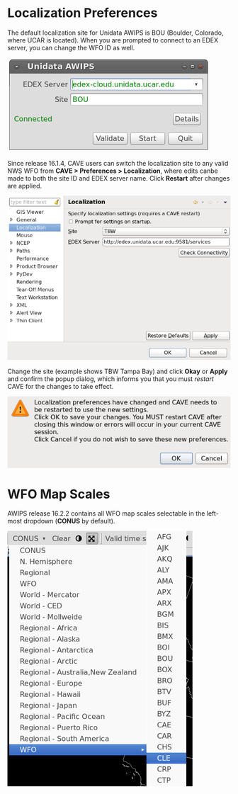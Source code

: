 
# Localization Preferences

The default localization site for Unidata AWIPS is BOU (Boulder, Colorado, where UCAR is located).  When you are prompted to connect to an EDEX server, you can change the WFO ID as well. 

![](../images/connect.png)

Since release 16.1.4, CAVE users can switch the localization site to any valid NWS WFO from **CAVE > Preferences > Localization**, where edits canbe made to both the site ID and EDEX server name. Click **Restart** after changes are applied. 

![](../images/cave-localization-3.png)

Change the site (example shows TBW Tampa Bay) and click **Okay** or **Apply** and confirm the popup dialog, which informs you that you must *restart* CAVE for the changes to take effect.  

![](../images/cave-localization-4.png)


# WFO Map Scales

AWIPS release 16.2.2 contains all WFO map scales selectable in the left-most dropdown (**CONUS** by default).

![](../images/map_scales.png)
